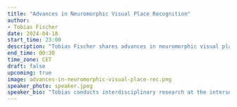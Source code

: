 ```yaml
---
title: "Advances in Neuromorphic Visual Place Recognition"
author: 
- Tobias Fischer
date: 2024-04-18
start_time: 23:00
description: "Tobias Fischer shares advances in neuromorphic visual place recognition."
end_time: 00:30
time_zone: CET
draft: false
upcoming: true
image: advances-in-neuromorphic-visual-place-rec.png
speaker_photo: speaker.jpeg
speaker_bio: "Tobias conducts interdisciplinary research at the intersection of intelligent robotics, computer vision, and computational cognition. My main goal is to develop high-performing, bio-inspired computer vision algorithms that simultaneously examine animals/humans and robots' perceptional capabilities. He is a Senior Lecturer (US: Associate Professor) and Chief Investigator in Queensland University of Technology's Centre for Robotics. He is also a recipient of the prestigious Discovery Early Career Researcher Award (DECRA) by the Australian Research Council. He joined the Centre as an Associate Investigator and Research Fellow in January 2020. Previously, he was a postdoctoral researcher in the Personal Robotics Lab at Imperial College London. He received a PhD from Imperial College in January 2019. His thesis was awarded the UK Best Thesis in Robotics Award 2018 and the Eryl Cadwaladr Davies Award for the best thesis in Imperial's EEE Department in 2017-2018. He previously received an M.Sc. degree (distinction) in Artificial Intelligence from The University of Edinburgh in 2014 and a B.Sc. degree in Computer Engineering from Ilmenau University of Technology, Germany, in 2013. His works have attracted two best poster awards, one best paper award, and he was the senior author of the winning submission to the Facebook Mapillary Place Recognition Challenge 2020."
---
```

